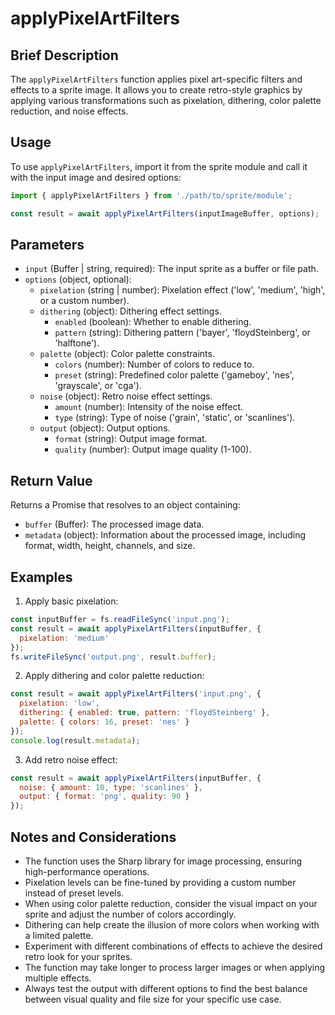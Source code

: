 # applyPixelArtFilters

## Brief Description

The `applyPixelArtFilters` function applies pixel art-specific filters and effects to a sprite image. It allows you to create retro-style graphics by applying various transformations such as pixelation, dithering, color palette reduction, and noise effects.

## Usage

To use `applyPixelArtFilters`, import it from the sprite module and call it with the input image and desired options:

```javascript
import { applyPixelArtFilters } from './path/to/sprite/module';

const result = await applyPixelArtFilters(inputImageBuffer, options);
```

## Parameters

- `input` (Buffer | string, required): The input sprite as a buffer or file path.
- `options` (object, optional):
  - `pixelation` (string | number): Pixelation effect ('low', 'medium', 'high', or a custom number).
  - `dithering` (object): Dithering effect settings.
    - `enabled` (boolean): Whether to enable dithering.
    - `pattern` (string): Dithering pattern ('bayer', 'floydSteinberg', or 'halftone').
  - `palette` (object): Color palette constraints.
    - `colors` (number): Number of colors to reduce to.
    - `preset` (string): Predefined color palette ('gameboy', 'nes', 'grayscale', or 'cga').
  - `noise` (object): Retro noise effect settings.
    - `amount` (number): Intensity of the noise effect.
    - `type` (string): Type of noise ('grain', 'static', or 'scanlines').
  - `output` (object): Output options.
    - `format` (string): Output image format.
    - `quality` (number): Output image quality (1-100).

## Return Value

Returns a Promise that resolves to an object containing:
- `buffer` (Buffer): The processed image data.
- `metadata` (object): Information about the processed image, including format, width, height, channels, and size.

## Examples

1. Apply basic pixelation:

```javascript
const inputBuffer = fs.readFileSync('input.png');
const result = await applyPixelArtFilters(inputBuffer, {
  pixelation: 'medium'
});
fs.writeFileSync('output.png', result.buffer);
```

2. Apply dithering and color palette reduction:

```javascript
const result = await applyPixelArtFilters('input.png', {
  pixelation: 'low',
  dithering: { enabled: true, pattern: 'floydSteinberg' },
  palette: { colors: 16, preset: 'nes' }
});
console.log(result.metadata);
```

3. Add retro noise effect:

```javascript
const result = await applyPixelArtFilters(inputBuffer, {
  noise: { amount: 10, type: 'scanlines' },
  output: { format: 'png', quality: 90 }
});
```

## Notes and Considerations

- The function uses the Sharp library for image processing, ensuring high-performance operations.
- Pixelation levels can be fine-tuned by providing a custom number instead of preset levels.
- When using color palette reduction, consider the visual impact on your sprite and adjust the number of colors accordingly.
- Dithering can help create the illusion of more colors when working with a limited palette.
- Experiment with different combinations of effects to achieve the desired retro look for your sprites.
- The function may take longer to process larger images or when applying multiple effects.
- Always test the output with different options to find the best balance between visual quality and file size for your specific use case.
